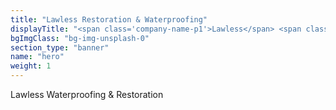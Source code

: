 ```yaml
---
title: "Lawless Restoration & Waterproofing"
displayTitle: "<span class='company-name-p1'>Lawless</span> <span class='sub-headline'>Restoration & Waterproofing</span>"
bgImgClass: "bg-img-unsplash-0"
section_type: "banner"
name: "hero"
weight: 1
---
```


<span class='company-name text-uppercase'>Lawless</span> Waterproofing & Restoration

